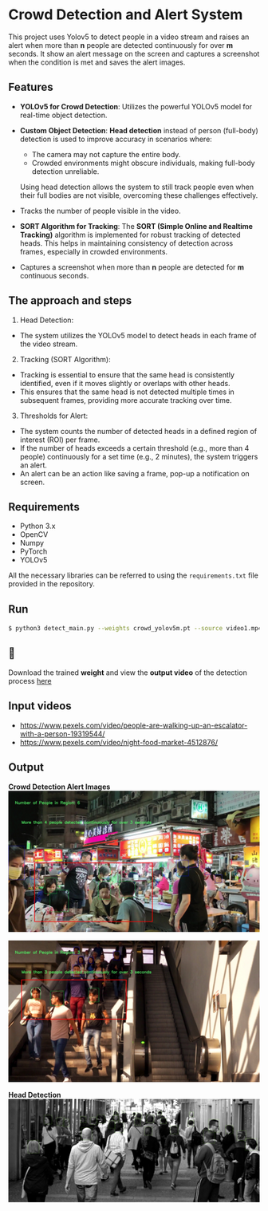 # Crowd Detection and Alert System

This project uses Yolov5 to detect people in a video stream and raises an alert when more than **n** people are detected continuously for over **m** seconds. It show an alert message on the screen and captures a screenshot when the condition is met and saves the alert images.

## Features

- **YOLOv5 for Crowd Detection**: Utilizes the powerful YOLOv5 model for real-time object detection.
- **Custom Object Detection**: **Head detection** instead of person (full-body) detection is used to improve accuracy in scenarios where:
  - The camera may not capture the entire body.
  - Crowded environments might obscure individuals, making full-body detection unreliable.
  
  Using head detection allows the system to still track people even when their full bodies are not visible, overcoming these challenges effectively.
- Tracks the number of people visible in the video.
- **SORT Algorithm for Tracking**: The **SORT (Simple Online and Realtime Tracking)** algorithm is implemented for robust tracking of detected heads. This helps in maintaining consistency of detection across frames, especially in crowded environments.
- Captures a screenshot when more than **n** people are detected for **m** continuous seconds.

## The approach and steps
1. Head Detection:
- The system utilizes the YOLOv5 model to detect heads in each frame of the video stream.
2. Tracking (SORT Algorithm):
- Tracking is essential to ensure that the same head is consistently identified, even if it moves slightly or overlaps with other heads.
- This ensures that the same head is not detected multiple times in subsequent frames, providing more accurate tracking over time.
3. Thresholds for Alert:
- The system counts the number of detected heads in a defined region of interest (ROI) per frame.
- If the number of heads exceeds a certain threshold (e.g., more than 4 people) continuously for a set time (e.g., 2 minutes), the system triggers an alert.
- An alert can be an action like saving a frame, pop-up a notification on screen.

## Requirements

- Python 3.x
- OpenCV
- Numpy
- PyTorch
- YOLOv5

All the necessary libraries can be referred to using the `requirements.txt` file provided in the repository.



## Run

```bash
$ python3 detect_main.py --weights crowd_yolov5m.pt --source video1.mp4 --view-img --n_people 2 --n_seconds 1
```

## 👋 
Download the trained **weight** and view the **output video** of the detection process [here](https://drive.google.com/drive/folders/124KqE8etgj5Ioo_PRLzSpF4BMdhHyRf5?usp=sharing)

## Input videos
- https://www.pexels.com/video/people-are-walking-up-an-escalator-with-a-person-19319544/
- https://www.pexels.com/video/night-food-market-4512876/

## Output

**Crowd Detection Alert Images**
![crowd](https://github.com/thylm/crowd-detection/blob/main/results/alert_127.jpg)

![crowd](https://github.com/thylm/crowd-detection/blob/main/results/alert_90.jpg)

**Head Detection**
![head](https://github.com/thylm/crowd-detection/blob/main/results/test.jpg)
  
